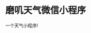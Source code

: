 # 磨叽天气微信小程序
一个天气小程序!
[](https://gitee.com/uploads/images/2018/0412/180842_6055b63b_1606340.jpeg "gh_d7c3746448ee_258.jpg")